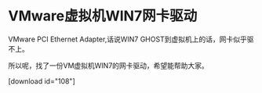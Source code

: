 # VMware虚拟机WIN7网卡驱动

VMware PCI Ethernet Adapter,话说WIN7 GHOST到虚拟机上的话，网卡似乎驱不上。 

所以呢，找了一份VM虚拟机WIN7的网卡驱动，希望能帮助大家。

<!-- more -->

[download id="108"]


